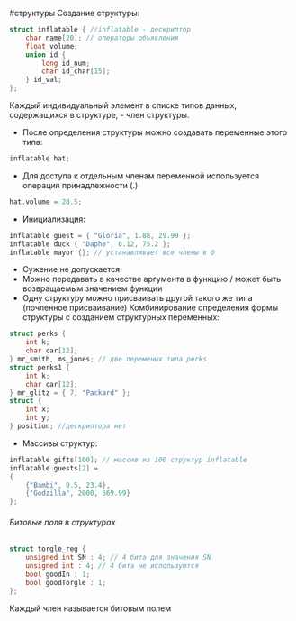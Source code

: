 #структуры
Создание структуры:
```cpp
struct inflatable { //inflatable - дескриптор
	char name[20]; // операторы объявления
	float volume;
	union id {
		long id_num;
		char id_char[15];
	} id_val;
};
```
Каждый индивидуальный элемент в списке типов данных, содержащихся в структуре, - член структуры.
- После определения структуры можно создавать переменные этого типа:
```cpp
inflatable hat;
```
- Для доступа к отдельным членам переменной используется операция принадлежности (.)
```cpp
hat.volume = 20.5;
```
- Инициализация:
```cpp
inflatable guest = { "Gloria", 1.88, 29.99 };
inflatable duck { "Daphe", 0.12, 75.2 };
inflatable mayor {}; // устанавливает все члены в 0
```
- Сужение не допускается
- Можно передавать в качестве аргумента в функцию / может быть возвращаемым значением функции
- Одну структуру можно присваивать другой такого же типа (почленное присваивание)
Комбинирование определения формы структуры с созданием структурных переменных:
```cpp
struct perks {
	int k;
	char car[12];
} mr_smith, ms_jones; // две переменых типа perks
struct perks1 {
	int k;
	char car[12];
} mr_glitz = { 7, "Packard" };
struct {
	int x;
	int y;
} position; //дескриптора нет
```
- Массивы структур:
```cpp
inflatable gifts[100]; // массив из 100 структур inflatable
inflatable guests[2] = 
{
	{"Bambi", 0.5, 23.4},
	{"Godzilla", 2000, 569.99}
};
```
###### Битовые поля в структурах
```cpp
struct torgle_reg {
	unsigned int SN : 4; // 4 бита для значения SN
	unsigned int : 4; // 4 бита не используются
	bool goodIn : 1;
	bool goodTorgle : 1;
};
```
Каждый член называется битовым полем